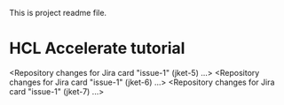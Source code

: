 This is project readme file.
# HCL Accelerate tutorial
<Repository changes for Jira card "issue-1" (jket-5) ...>
<Repository changes for Jira card "issue-1" (jket-6) ...>
<Repository changes for Jira card "issue-1" (jket-7) ...>
